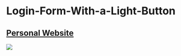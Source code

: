 # Login-Form-With-a-Light-Button

<h2><a href="https://iamrokibul.com" target="_blank">Personal Website</a></h2>

<img src="login-form-with-light-button.png"/>